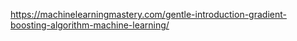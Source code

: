 https://machinelearningmastery.com/gentle-introduction-gradient-boosting-algorithm-machine-learning/

